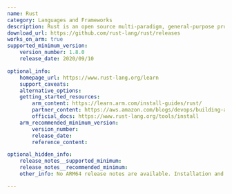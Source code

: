 ```yaml
---
name: Rust
category: Languages and Frameworks
description: Rust is an open source multi-paradigm, general-purpose programming language that emphasizes performance, type safety, and concurrency.
download_url: https://github.com/rust-lang/rust/releases
works_on_arm: true
supported_minimum_version:
    version_number: 1.8.0
    release_date: 2020/09/10

optional_info:
    homepage_url: https://www.rust-lang.org/learn
    support_caveats:
    alternative_options:
    getting_started_resources:
        arm_content: https://learn.arm.com/install-guides/rust/
        partner_content: https://aws.amazon.com/blogs/devops/building-an-arm64-rust-development-environment-using-aws-graviton2-and-aws-cdk/
        official_docs: https://www.rust-lang.org/tools/install
    arm_recommended_minimum_version:
        version_number:
        release_date:
        reference_content:

optional_hidden_info:
    release_notes__supported_minimum:
    release_notes__recommended_minimum:
    other_info: No ARM64 release notes are available. Installation and testing is done using released source code tar.

---
```

